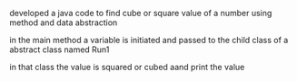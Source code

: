 developed a java code to find cube or square value of a number using method and data abstraction

in the main method a variable is initiated and passed to the child class of a abstract class named Run1

in that class the value is squared or cubed aand print the value
